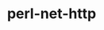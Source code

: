 ---
title: "perl-net-http"
layout: cache
categories: [package, develop]
meta: {"versions": ["6.23"], "compilers": ["gcc@=11.1.0", "gcc@=11.4.0"], "oss": ["ubuntu20.04", "ubuntu22.04"], "platforms": ["linux"], "targets": ["x86_64_v3"], "stacks": ["data-vis-sdk", "e4s", "hep", "root"], "num_specs": 7, "num_specs_by_stack": {"root": 7, "data-vis-sdk": 3, "e4s": 4, "hep": 3}}
spec_details: [{"hash": "iuzrpnbroc7jx2nctlqqgebgixgknmlc", "compiler": "gcc@=11.1.0", "versions": ["6.23"], "os": "ubuntu20.04", "platform": "linux", "target": "x86_64_v3", "variants": ["build_system=perl"], "stacks": ["root", "data-vis-sdk"], "size": "-", "tarball": "https://binaries.spack.io/develop/build_cache/linux-ubuntu20.04-x86_64_v3/gcc-11.1.0/perl-net-http-6.23/linux-ubuntu20.04-x86_64_v3-gcc-11.1.0-perl-net-http-6.23-iuzrpnbroc7jx2nctlqqgebgixgknmlc.spack"}, {"hash": "fajtiyazic3epliq7qfpr5ler5gdqg3z", "compiler": "gcc@=11.1.0", "versions": ["6.23"], "os": "ubuntu20.04", "platform": "linux", "target": "x86_64_v3", "variants": ["build_system=perl"], "stacks": ["root", "data-vis-sdk"], "size": "-", "tarball": "https://binaries.spack.io/develop/build_cache/linux-ubuntu20.04-x86_64_v3/gcc-11.1.0/perl-net-http-6.23/linux-ubuntu20.04-x86_64_v3-gcc-11.1.0-perl-net-http-6.23-fajtiyazic3epliq7qfpr5ler5gdqg3z.spack"}, {"hash": "seolauemj2zam4p3ikczxfdwos7qgm3l", "compiler": "gcc@=11.1.0", "versions": ["6.23"], "os": "ubuntu20.04", "platform": "linux", "target": "x86_64_v3", "variants": ["build_system=perl"], "stacks": ["root", "data-vis-sdk"], "size": "-", "tarball": "https://binaries.spack.io/develop/build_cache/linux-ubuntu20.04-x86_64_v3/gcc-11.1.0/perl-net-http-6.23/linux-ubuntu20.04-x86_64_v3-gcc-11.1.0-perl-net-http-6.23-seolauemj2zam4p3ikczxfdwos7qgm3l.spack"}, {"hash": "6i4va5cfdw5h6eqx3xh6rfbstr6hwkw7", "compiler": "gcc@=11.4.0", "versions": ["6.23"], "os": "ubuntu22.04", "platform": "linux", "target": "x86_64_v3", "variants": ["build_system=perl"], "stacks": ["e4s", "root", "hep"], "size": "-", "tarball": "https://binaries.spack.io/develop/build_cache/linux-ubuntu22.04-x86_64_v3/gcc-11.4.0/perl-net-http-6.23/linux-ubuntu22.04-x86_64_v3-gcc-11.4.0-perl-net-http-6.23-6i4va5cfdw5h6eqx3xh6rfbstr6hwkw7.spack"}, {"hash": "jswe5os7wma66535cighdnl7dy45hiay", "compiler": "gcc@=11.4.0", "versions": ["6.23"], "os": "ubuntu22.04", "platform": "linux", "target": "x86_64_v3", "variants": ["build_system=perl"], "stacks": ["e4s", "root", "hep"], "size": "-", "tarball": "https://binaries.spack.io/develop/build_cache/linux-ubuntu22.04-x86_64_v3/gcc-11.4.0/perl-net-http-6.23/linux-ubuntu22.04-x86_64_v3-gcc-11.4.0-perl-net-http-6.23-jswe5os7wma66535cighdnl7dy45hiay.spack"}, {"hash": "dtcdhibvkxdqgl35v5mvux322bwatvqv", "compiler": "gcc@=11.4.0", "versions": ["6.23"], "os": "ubuntu22.04", "platform": "linux", "target": "x86_64_v3", "variants": ["build_system=perl"], "stacks": ["e4s", "root", "hep"], "size": "-", "tarball": "https://binaries.spack.io/develop/build_cache/linux-ubuntu22.04-x86_64_v3/gcc-11.4.0/perl-net-http-6.23/linux-ubuntu22.04-x86_64_v3-gcc-11.4.0-perl-net-http-6.23-dtcdhibvkxdqgl35v5mvux322bwatvqv.spack"}, {"hash": "keb6ie54helrazeeyjsjkld3p6nheyt2", "compiler": "gcc@=11.4.0", "versions": ["6.23"], "os": "ubuntu22.04", "platform": "linux", "target": "x86_64_v3", "variants": ["build_system=perl"], "stacks": ["e4s", "root"], "size": "-", "tarball": "https://binaries.spack.io/develop/build_cache/linux-ubuntu22.04-x86_64_v3/gcc-11.4.0/perl-net-http-6.23/linux-ubuntu22.04-x86_64_v3-gcc-11.4.0-perl-net-http-6.23-keb6ie54helrazeeyjsjkld3p6nheyt2.spack"}]
---